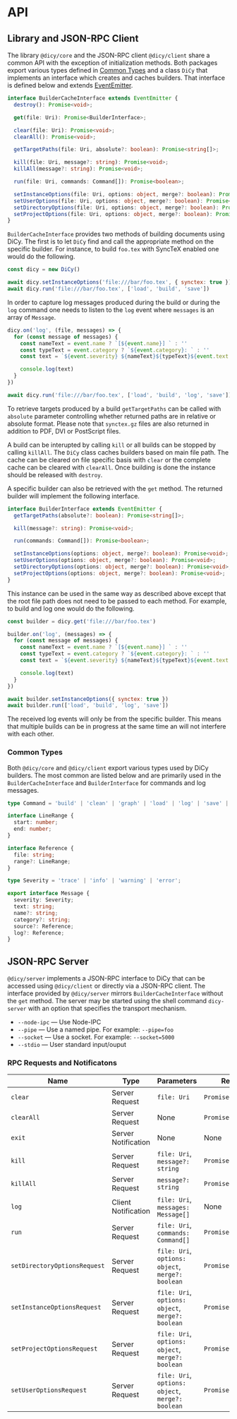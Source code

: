 # API

## Library and JSON-RPC Client

The library `@dicy/core` and the JSON-RPC client `@dicy/client` share a common
API with the exception of initialization methods. Both packages export various
types defined in [Common Types][] and a class `DiCy` that implements an
interface which creates and caches builders. That interface is defined below and
extends [EventEmitter][].

```typescript
interface BuilderCacheInterface extends EventEmitter {
  destroy(): Promise<void>;

  get(file: Uri): Promise<BuilderInterface>;

  clear(file: Uri): Promise<void>;
  clearAll(): Promise<void>;

  getTargetPaths(file: Uri, absolute?: boolean): Promise<string[]>;

  kill(file: Uri, message?: string): Promise<void>;
  killAll(message?: string): Promise<void>;

  run(file: Uri, commands: Command[]): Promise<boolean>;

  setInstanceOptions(file: Uri, options: object, merge?: boolean): Promise<void>;
  setUserOptions(file: Uri, options: object, merge?: boolean): Promise<void>;
  setDirectoryOptions(file: Uri, options: object, merge?: boolean): Promise<void>;
  setProjectOptions(file: Uri, options: object, merge?: boolean): Promise<void>;
}
```

`BuilderCacheInterface` provides two methods of building documents using DiCy.
The first is to let `DiCy` find and call the appropriate method on the specific
builder. For instance, to build `foo.tex` with SyncTeX enabled one would do the
following.

```javascript
const dicy = new DiCy()

await dicy.setInstanceOptions('file:///bar/foo.tex', { synctex: true })
await dicy.run('file:///bar/foo.tex', ['load', 'build', 'save'])
```

In order to capture log messages produced during the build or during the `log`
command one needs to listen to the `log` event where `messages` is an array
of `Message`.

```javascript
dicy.on('log', (file, messages) => {
  for (const message of messages) {
    const nameText = event.name ? `[${event.name}] ` : ''
    const typeText = event.category ? `${event.category}: ` : ''
    const text = `${event.severity} ${nameText}${typeText}${event.text.replace('\n', ' ')}`

    console.log(text)
  }
})

await dicy.run('file:///bar/foo.tex', ['load', 'build', 'log', 'save'])
```

To retrieve targets produced by a build `getTargetPaths` can be called with
`absolute` parameter controlling whether returned paths are in relative or
absolute format. Please note that `synctex.gz` files are also returned in
addition to PDF, DVI or PostScript files.

A build can be interupted by calling `kill` or all builds can be stopped by
calling `killAll`. The `DiCy` class caches builders based on main file path.
The cache can be cleared on file specific basis with `clear` or the complete
cache can be cleared with `clearAll`. Once building is done the instance should
be released with `destroy`.

A specific builder can also be retrieved with the `get` method. The returned
builder will implement the following interface.

```typescript
interface BuilderInterface extends EventEmitter {
  getTargetPaths(absolute?: boolean): Promise<string[]>;

  kill(message?: string): Promise<void>;

  run(commands: Command[]): Promise<boolean>;

  setInstanceOptions(options: object, merge?: boolean): Promise<void>;
  setUserOptions(options: object, merge?: boolean): Promise<void>;
  setDirectoryOptions(options: object, merge?: boolean): Promise<void>;
  setProjectOptions(options: object, merge?: boolean): Promise<void>;
}
```

This instance can be used in the same way as described above except that the
root file path does not need to be passed to each method. For example, to build
and log one would do the following.

```javascript
const builder = dicy.get('file:///bar/foo.tex')

builder.on('log', (messages) => {
  for (const message of messages) {
    const nameText = event.name ? `[${event.name}] ` : ''
    const typeText = event.category ? `${event.category}: ` : ''
    const text = `${event.severity} ${nameText}${typeText}${event.text.replace('\n', ' ')}`

    console.log(text)
  }
})

await builder.setInstanceOptions({ synctex: true })
await builder.run(['load', 'build', 'log', 'save'])
```

The received log events will only be from the specific builder. This means that
multiple builds can be in progress at the same time an will not interfere with
each other.

### Common Types

Both `@dicy/core` and `@dicy/client` export various types used by DiCy builders.
The most common are listed below and are primarily used in the
`BuilderCacheInterface` and `BuilderInterface` for commands and log messages.

```typescript
type Command = 'build' | 'clean' | 'graph' | 'load' | 'log' | 'save' | 'scrub';

interface LineRange {
  start: number;
  end: number;
}

interface Reference {
  file: string;
  range?: LineRange;
}

type Severity = 'trace' | 'info' | 'warning' | 'error';

export interface Message {
  severity: Severity;
  text: string;
  name?: string;
  category?: string;
  source?: Reference;
  log?: Reference;
}
```

## JSON-RPC Server

`@dicy/server` implements a JSON-RPC interface to DiCy that can be accessed
using `@dicy/client` or directly via a JSON-RPC client. The interface provided
by `@dicy/server` mirrors `BuilderCacheInterface` without the `get` method. The
server may be started using the shell command `dicy-server` with an option that
specifies the transport mechanism.

-   `--node-ipc` — Use Node-IPC
-   `--pipe` — Use a named pipe. For example: `--pipe=foo`
-   `--socket` — Use a socket. For example: `--socket=5000`
-   `--stdio` — User standard input/ouput

### RPC Requests and Notificatons

| Name                         | Type                | Parameters                                        | Return             |
|------------------------------|---------------------|---------------------------------------------------|--------------------|
| `clear`                      | Server Request      | `file: Uri`                                       | `Promise<void>`    |
| `clearAll`                   | Server Request      | None                                              | `Promise<void>`    |
| `exit`                       | Server Notification | None                                              | None               |
| `kill`                       | Server Request      | `file: Uri`, `message?: string`                   | `Promise<void>`    |
| `killAll`                    | Server Request      | `message?: string`                                | `Promise<void>`    |
| `log`                        | Client Notification | `file: Uri`, `messages: Message[]`                | None               |
| `run`                        | Server Request      | `file: Uri`, `commands: Command[]`                | `Promise<boolean>` |
| `setDirectoryOptionsRequest` | Server Request      | `file: Uri`, `options: object`, `merge?: boolean` | `Promise<boolean>` |
| `setInstanceOptionsRequest`  | Server Request      | `file: Uri`, `options: object`, `merge?: boolean` | `Promise<boolean>` |
| `setProjectOptionsRequest`   | Server Request      | `file: Uri`, `options: object`, `merge?: boolean` | `Promise<boolean>` |
| `setUserOptionsRequest`      | Server Request      | `file: Uri`, `options: object`, `merge?: boolean` | `Promise<boolean>` |

[common types]: #common-types

[eventemitter]: https://nodejs.org/api/events.html#events_class_eventemitter
